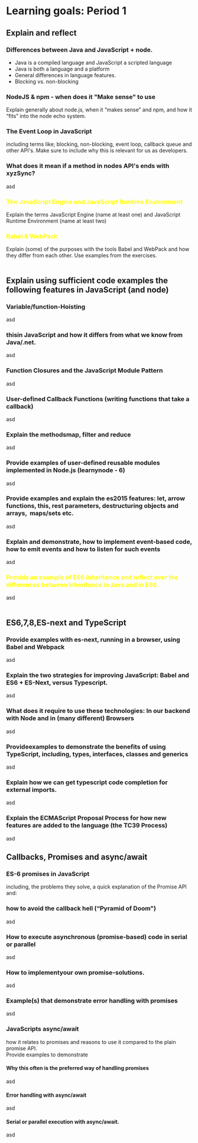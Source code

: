 # Learning goals: Period 1

## Explain and reflect

### Differences between Java and JavaScript + node.
- Java is a compiled language and JavaScript a scripted language
- Java is both a language and a platform
- General differences in language features.
- Blocking vs. non-blocking
  
### NodeJS & npm - when does it "Make sense" to use
Explain generally about node.js, when it “makes sense” and ​npm​, and how it “fits” into the node echo system.
  
### The Event Loop in JavaScript
including terms like; blocking, non-blocking, event loop, callback queue and  other API's. Make sure to include why this is relevant for us as developers.
  
### What does it mean if a method in nodes API's ends with xyzSync​?
asd  

<h3 style="color: yellow">The JavaScript Engine and JavaScript Runtime Environment</h3>
Explain the terms JavaScript Engine (name at least one) and JavaScript Runtime Environment (name at least two)
  
<h3 style="color: yellow">Babel & WebPack</h3>
Explain (some) of the purposes with the tools ​Babel ​and ​WebPack and how they differ from each other​. Use examples from the exercises.
    
<br>
<br>

## Explain using sufficient code examples the following features in JavaScript (and node)

### Variable/function-Hoisting
asd

### this​ in JavaScript and how it differs from what we know from Java/.net.
asd  

### Function Closures and the JavaScript Module Pattern
asd

### User-defined Callback Functions (writing functions that take a callback)
asd

### Explain the methods ​map​, ​filter​ ​and ​reduce
asd
    
### Provide examples of user-defined reusable modules implemented in Node.js (learnynode - 6)
asd
  
### Provide examples and explain the es2015 features: ​let, arrow functions, this, rest parameters, destructuring objects and arrays,​ ​ maps/sets​ etc.
asd

### Explain and demonstrate, how to implement event-based code, how to emit events and how to listen for such events
asd

<h3 style="color: yellow">Provide an example of ES6 inheritance and reflect over the differences between Inheritance in Java and in ES6.</h3>
asd

<br>
<br>

## ES6,7,8,ES-next and TypeScript


### Provide examples with es-next, running in a browser, using Babel and Webpack
asd
  
### Explain the two strategies for improving JavaScript: Babel and ES6 + ES-Next, versus Typescript.
asd
  
### What does it require to use these technologies: In our backend with Node and in (many different) Browsers
asd
  
### Provide​ examples​ to demonstrate the benefits of using TypeScript, including, types, interfaces, classes and generics
asd
  
### Explain how we can get typescript code completion for external imports.
asd 
  
### Explain the ECMAScript Proposal Process for how new features are added to the language (the TC39 Process)
asd
  
## Callbacks, Promises and async/await

### ES-6 promises in JavaScript
including, the problems they solve, a quick explanation of the Promise API and:

### how to avoid the callback hell (“Pyramid of Doom")
asd
  
### How to execute asynchronous (promise-based) code in ​serial​ or parallel
asd
  
### How to implement ​your own​ promise-solutions.
asd
  
### Example(s) that demonstrate error handling with promises
asd 
  

### JavaScripts ​async/await​
how it relates to promises and reasons to use it compared to the plain promise API.  
Provide examples to demonstrate
#### Why this often is the preferred way of handling promises
asd
  
#### Error handling with async/await
asd
  
#### Serial or parallel execution with async/await.
asd
  